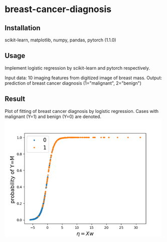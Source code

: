 # breast-cancer-diagnosis

## Installation 
scikit-learn,
matplotlib,
numpy,
pandas,
pytorch (1.1.0)

## Usage 
Implement logistic regression by scikit-learn and pytorch respectively. 

Input data: 10 imaging features from digitized image of breast mass.
Output: prediction of breast cancer diagnosis (1="malignant", 2="benign")

## Result
Plot of fitting of breast cancer diagnosis by logistic regression. Cases with malignant (Y=1) and benign (Y=0) are denoted.
<img src="./breast_cancer.png" width="500">
